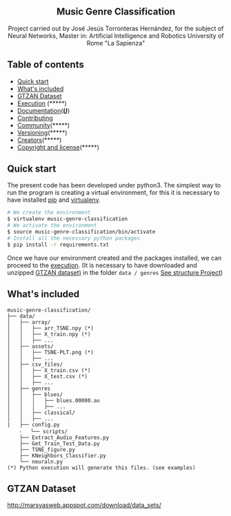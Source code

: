<br>
<h2 align="center">Music Genre Classification </h2>
<p align="center"> 
  Project carried out by José Jesús Torronteras Hernández, for the subject of Neural Networks, 
Master in: Artificial Intelligence and Robotics University of  Rome  "La Sapienza"
</p>
  

## Table of contents

- [Quick start](#quick-start)
- [What's included](#whats-included)
- [GTZAN Dataset](#gtzan-dataset)
- [Execution](#execution) (*****)
- [Documentation](#documentation)(**(*****)***)
- [Contributing](#contributing)
- [Community](#community)(*****)
- [Versioning](#versioning)(*****)
- [Creators](#creators)(*****)
- [Copyright and license](#copyright-and-license)(*****)

## Quick start
The present code has been developed under python3. The simplest way to run the program is creating a virtual environment, for this it is necessary to have installed [pip](https://pypi.python.org/pypi/pip) and [virtualenv](https://github.com/pypa/virtualenv).

```bash
# We create the environment
$ virtualenv music-genre-classification
# We activate the environment
$ source music-genre-classification/bin/activate
# Install all the necessary python packages
$ pip install -r requirements.txt
```
Once we have our environment created and the packages installed, we can proceed to the [execution](#execution). (It is necessary to have downloaded and unzipped [GTZAN dataset)](#gtzan-dataset) in the folder `data / genres` [See structure Project](#whats-included))

## What's included
```
music-genre-classification/
├── data/
│   ├── array/
│   │   ├── arr_TSNE.npy (*)
│   │   ├── X_train.npy (*)
│   │   ├── ...
│   ├── assets/
│   │   ├── TSNE-PLT.png (*)
│   │   ├── ...
│   ├── csv_files/
│   │   ├── X_train.csv (*)
│   │   ├── X_test.csv (*)
│   │   ├── ...
│   ├── genres
│   │   ├── blues/
│   │   │   ├── blues.00000.au
│   │   │   ├── ...
│   │   ├── classical/
│   │   ├── ...
|   ├── config.py
	⁃	└── scripts/
    ├── Extract_Audio_Features.py
    ├── Get_Train_Test_Data.py
    ├── TSNE_figure.py
    ├── KNeighbors_Classifier.py
    └── neuraln.py
(*) Python execution will generate this files. (see examples)
```

## GTZAN Dataset
http://marsyasweb.appspot.com/download/data_sets/
